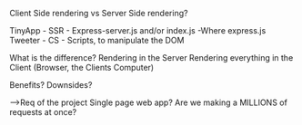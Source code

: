 Client Side rendering vs Server Side rendering?

TinyApp - SSR - Express-server.js and/or index.js -Where express.js
Tweeter - CS - Scripts, to manipulate the DOM

What is the difference?
Rendering in the Server
Rendering everything in the Client (Browser, the Clients Computer)

Benefits? Downsides?

-->Req of the project
Single page web app?
Are we making a MILLIONS of requests at once?
